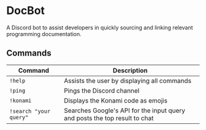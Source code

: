 # DocBot
A Discord bot to assist developers in quickly sourcing and linking relevant programming documentation.

## Commands
| Command | Description |
| ------------- | ------------- |
| `!help` | Assists the user by displaying all commands |
| `!ping` | Pings the Discord channel |
| `!konami` | Displays the Konami code as emojis |
| `!search "your query"` | Searches Google's API for the input query and posts the top result to chat |
